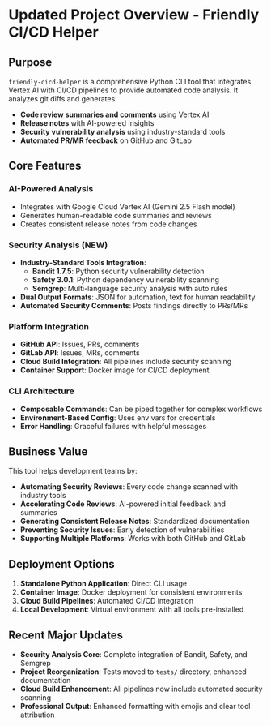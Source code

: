 # Updated Project Overview - Friendly CI/CD Helper

## Purpose
`friendly-cicd-helper` is a comprehensive Python CLI tool that integrates Vertex AI with CI/CD pipelines to provide automated code analysis. It analyzes git diffs and generates:
- **Code review summaries and comments** using Vertex AI
- **Release notes** with AI-powered insights  
- **Security vulnerability analysis** using industry-standard tools
- **Automated PR/MR feedback** on GitHub and GitLab

## Core Features

### AI-Powered Analysis
- Integrates with Google Cloud Vertex AI (Gemini 2.5 Flash model)
- Generates human-readable code summaries and reviews
- Creates consistent release notes from code changes

### Security Analysis (NEW)
- **Industry-Standard Tools Integration**:
  - **Bandit 1.7.5**: Python security vulnerability detection
  - **Safety 3.0.1**: Python dependency vulnerability scanning  
  - **Semgrep**: Multi-language security analysis with auto rules
- **Dual Output Formats**: JSON for automation, text for human readability
- **Automated Security Comments**: Posts findings directly to PRs/MRs

### Platform Integration
- **GitHub API**: Issues, PRs, comments
- **GitLab API**: Issues, MRs, comments
- **Cloud Build Integration**: All pipelines include security scanning
- **Container Support**: Docker image for CI/CD deployment

### CLI Architecture
- **Composable Commands**: Can be piped together for complex workflows
- **Environment-Based Config**: Uses env vars for credentials
- **Error Handling**: Graceful failures with helpful messages

## Business Value
This tool helps development teams by:
- **Automating Security Reviews**: Every code change scanned with industry tools
- **Accelerating Code Reviews**: AI-powered initial feedback and summaries
- **Generating Consistent Release Notes**: Standardized documentation
- **Preventing Security Issues**: Early detection of vulnerabilities
- **Supporting Multiple Platforms**: Works with both GitHub and GitLab

## Deployment Options
1. **Standalone Python Application**: Direct CLI usage
2. **Container Image**: Docker deployment for consistent environments  
3. **Cloud Build Pipelines**: Automated CI/CD integration
4. **Local Development**: Virtual environment with all tools pre-installed

## Recent Major Updates
- **Security Analysis Core**: Complete integration of Bandit, Safety, and Semgrep
- **Project Reorganization**: Tests moved to `tests/` directory, enhanced documentation
- **Cloud Build Enhancement**: All pipelines now include automated security scanning
- **Professional Output**: Enhanced formatting with emojis and clear tool attribution